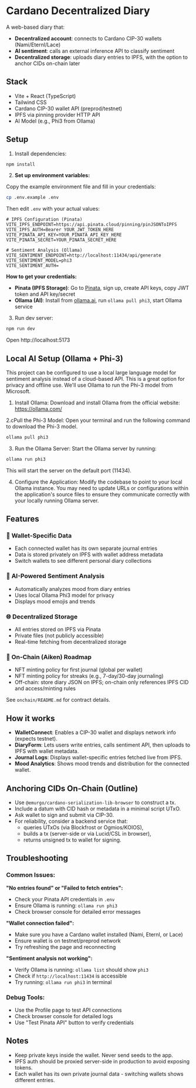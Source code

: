 # Cardano Decentralized Diary

A web-based diary that:

- **Decentralized account**: connects to Cardano CIP-30 wallets (Nami/Eternl/Lace)
- **AI sentiment**: calls an external inference API to classify sentiment
- **Decentralized storage**: uploads diary entries to IPFS, with the option to anchor CIDs on-chain later

## Stack

- Vite + React (TypeScript)
- Tailwind CSS
- Cardano CIP-30 wallet API (preprod/testnet)
- IPFS via pinning provider HTTP API
- AI Model (e.g., Phi3 from Ollama)

## Setup

1. Install dependencies:

```bash
npm install
```

2. **Set up environment variables:**

Copy the example environment file and fill in your credentials:

```bash
cp .env.example .env
```

Then edit `.env` with your actual values:

```env
# IPFS Configuration (Pinata)
VITE_IPFS_ENDPOINT=https://api.pinata.cloud/pinning/pinJSONToIPFS
VITE_IPFS_AUTH=Bearer YOUR_JWT_TOKEN_HERE
VITE_PINATA_API_KEY=YOUR_PINATA_API_KEY_HERE
VITE_PINATA_SECRET=YOUR_PINATA_SECRET_HERE

# Sentiment Analysis (Ollama)
VITE_SENTIMENT_ENDPOINT=http://localhost:11434/api/generate
VITE_SENTIMENT_MODEL=phi3
VITE_SENTIMENT_AUTH=
```

**How to get your credentials:**

- **Pinata (IPFS Storage)**: Go to [Pinata](https://app.pinata.cloud/), sign up, create API keys, copy JWT token and API key/secret
- **Ollama (AI)**: Install from [ollama.ai](https://ollama.ai/), run `ollama pull phi3`, start Ollama service

3. Run dev server:

```bash
npm run dev
```

Open http://localhost:5173

## Local AI Setup (Ollama + Phi-3)

This project can be configured to use a local large language model for sentiment analysis instead of a cloud-based API. This is a great option for privacy and offline use. We'll use Ollama to run the Phi-3 model from Microsoft.

1. Install Ollama: Download and install Ollama from the official website: https://ollama.com/

2.cPull the Phi-3 Model: Open your terminal and run the following command to download the Phi-3 model.

```bash
ollama pull phi3
```

3. Run the Ollama Server: Start the Ollama server by running:

```bash
ollama run phi3
```

This will start the server on the default port (11434).

4. Configure the Application: Modify the codebase to point to your local Ollama instance. You may need to update URLs or configurations within the application's source files to ensure they communicate correctly with your locally running Ollama server.

## Features

### 🔐 **Wallet-Specific Data**

- Each connected wallet has its own separate journal entries
- Data is stored privately on IPFS with wallet address metadata
- Switch wallets to see different personal diary collections

### 🤖 **AI-Powered Sentiment Analysis**

- Automatically analyzes mood from diary entries
- Uses local Ollama Phi3 model for privacy
- Displays mood emojis and trends

### 🌐 **Decentralized Storage**

- All entries stored on IPFS via Pinata
- Private files (not publicly accessible)
- Real-time fetching from decentralized storage

### 🧾 On-Chain (Aiken) Roadmap

- NFT minting policy for first journal (global per wallet)
- NFT minting policy for streaks (e.g., 7-day/30-day journaling)
- Off-chain: store diary JSON on IPFS; on-chain only references IPFS CID and access/minting rules

See `onchain/README.md` for contract details.

## How it works

- **WalletConnect**: Enables a CIP-30 wallet and displays network info (expects testnet).
- **DiaryForm**: Lets users write entries, calls sentiment API, then uploads to IPFS with wallet metadata.
- **Journal Logs**: Displays wallet-specific entries fetched live from IPFS.
- **Mood Analytics**: Shows mood trends and distribution for the connected wallet.

## Anchoring CIDs On-Chain (Outline)

- Use `@emurgo/cardano-serialization-lib-browser` to construct a tx.
- Include a datum with CID hash or metadata in a minimal script UTxO.
- Ask wallet to sign and submit via CIP-30.
- For reliability, consider a backend service that:
  - queries UTxOs (via Blockfrost or Ogmios/KOIOS),
  - builds a tx (server-side or via Lucid/CSL in browser),
  - returns unsigned tx to wallet for signing.

## Troubleshooting

### Common Issues:

**"No entries found" or "Failed to fetch entries":**

- Check your Pinata API credentials in `.env`
- Ensure Ollama is running: `ollama run phi3`
- Check browser console for detailed error messages

**"Wallet connection failed":**

- Make sure you have a Cardano wallet installed (Nami, Eternl, or Lace)
- Ensure wallet is on testnet/preprod network
- Try refreshing the page and reconnecting

**"Sentiment analysis not working":**

- Verify Ollama is running: `ollama list` should show `phi3`
- Check if `http://localhost:11434` is accessible
- Try running: `ollama run phi3` in terminal

### Debug Tools:

- Use the Profile page to test API connections
- Check browser console for detailed logs
- Use "Test Pinata API" button to verify credentials

## Notes

- Keep private keys inside the wallet. Never send seeds to the app.
- IPFS auth should be proxied server-side in production to avoid exposing tokens.
- Each wallet has its own private journal data - switching wallets shows different entries.
